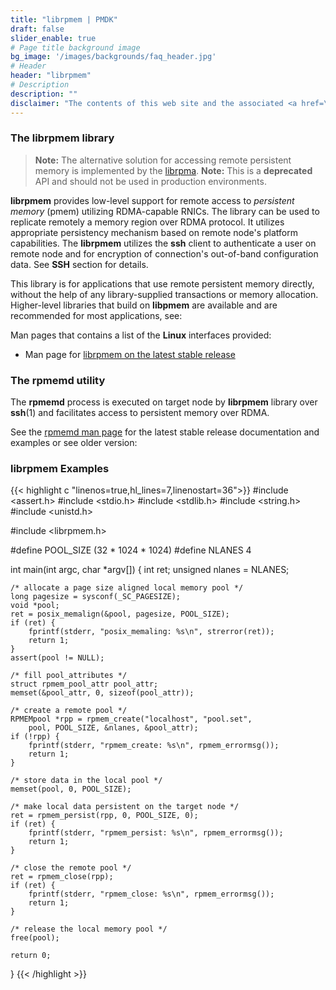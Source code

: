 ```yaml
---
title: "librpmem | PMDK"
draft: false
slider_enable: true
# Page title background image
bg_image: '/images/backgrounds/faq_header.jpg'
# Header
header: "librpmem"
# Description
description: ""
disclaimer: "The contents of this web site and the associated <a href=\"https://github.com/pmem\">GitHub repositories</a> are BSD-licensed open source."
---
```


### The librpmem library

> **Note:** The alternative solution for accessing remote persistent memory is implemented by the [librpma](/librpma).
> **Note:** This is a **deprecated** API and should not be used in production environments.

**librpmem** provides low-level support for remote access to
*persistent memory* (pmem) utilizing RDMA-capable RNICs. The library can be
used to replicate remotely a memory region over RDMA protocol.
It utilizes appropriate persistency mechanism based on remote node's platform
capabilities. The **librpmem** utilizes the **ssh** client to authenticate
a user on remote node and for encryption of connection's out-of-band
configuration data. See **SSH** section for details.

This library is for applications that use remote persistent memory directly,
without the help of any library-supplied transactions or memory
allocation. Higher-level libraries that build on **libpmem** are
available and are recommended for most applications, see:

Man pages that contains a list of the **Linux** interfaces provided:
* Man page for [librpmem on the latest stable release](../manpages/linux/v1.12/librpmem/librpmem.7.html)

### The rpmemd utility

The **rpmemd** process is executed on target node by **librpmem** library over
**ssh**(1) and facilitates access to persistent memory over RDMA.

See the [rpmemd man page](../manpages/linux/v1.12/rpmemd/rpmemd.1.html)
for the latest stable release documentation and examples or see older version:

### librpmem Examples

{{< highlight c "linenos=true,hl_lines=7,linenostart=36">}}
#include <assert.h>
#include <stdio.h>
#include <stdlib.h>
#include <string.h>
#include <unistd.h>

#include <librpmem.h>

#define POOL_SIZE	(32 * 1024 * 1024)
#define NLANES		4

int
main(int argc, char *argv[])
{
	int ret;
	unsigned nlanes = NLANES;

	/* allocate a page size aligned local memory pool */
	long pagesize = sysconf(_SC_PAGESIZE);
	void *pool;
	ret = posix_memalign(&pool, pagesize, POOL_SIZE);
	if (ret) {
		fprintf(stderr, "posix_memaling: %s\n", strerror(ret));
		return 1;
	}
	assert(pool != NULL);

	/* fill pool_attributes */
	struct rpmem_pool_attr pool_attr;
	memset(&pool_attr, 0, sizeof(pool_attr));

	/* create a remote pool */
	RPMEMpool *rpp = rpmem_create("localhost", "pool.set",
		pool, POOL_SIZE, &nlanes, &pool_attr);
	if (!rpp) {
		fprintf(stderr, "rpmem_create: %s\n", rpmem_errormsg());
		return 1;
	}

	/* store data in the local pool */
	memset(pool, 0, POOL_SIZE);

	/* make local data persistent on the target node */
	ret = rpmem_persist(rpp, 0, POOL_SIZE, 0);
	if (ret) {
		fprintf(stderr, "rpmem_persist: %s\n", rpmem_errormsg());
		return 1;
	}

	/* close the remote pool */
	ret = rpmem_close(rpp);
	if (ret) {
		fprintf(stderr, "rpmem_close: %s\n", rpmem_errormsg());
		return 1;
	}

	/* release the local memory pool */
	free(pool);

	return 0;
}
{{< /highlight >}}
